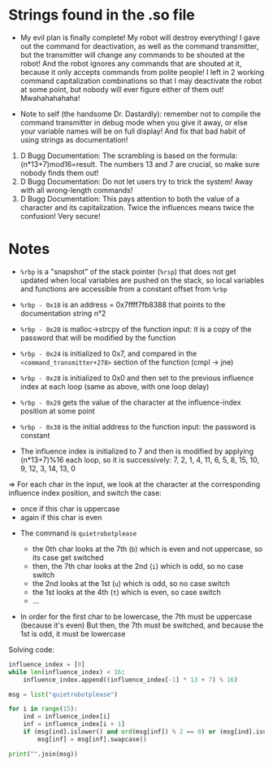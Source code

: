 
# Strings found in the .so file

- My evil plan is finally complete! My robot will destroy everything! I gave out the command for deactivation, as well as the command transmitter, but the transmitter will change any commands to be shouted at the robot! And the robot ignores any commands that are shouted at it, because it only accepts commands from polite people! I left in 2 working command capitalization combinations so that I may deactivate the robot at some point, but nobody will ever figure either of them out! Mwahahahahaha!

- Note to self (the handsome Dr. Dastardly): remember not to compile the command transmitter in debug mode when you give it away, or else your variable names will be on full display! And fix that bad habit of using strings as documentation!

1. D Bugg Documentation: The scrambling is based on the formula: (n*13+7)mod16=result. The numbers 13 and 7 are crucial, so make sure nobody finds them out!
2. D Bugg Documentation: Do not let users try to trick the system! Away with all wrong-length commands!
3. D Bugg Documentation: This pays attention to both the value of a character and its capitalization. Twice the influences means twice the confusion! Very secure!


# Notes

- `%rbp` is a "snapshot" of the stack pointer (`%rsp`) that does not get updated when local variables are pushed on the stack,
    so local variables and functions are accessible from a constant offset from `%rbp`
- `%rbp - 0x18` is an address = 0x7ffff7fb8388 that points to the documentation string n°2
- `%rbp - 0x20` is malloc->strcpy of the function input: it is a copy of the password that will be modified by the function
- `%rbp - 0x24` is initialized to 0x7, and compared in the `<command_transmitter+278>` section of the function (cmpl -> jne)
- `%rbp - 0x28` is initialized to 0x0 and then set to the previous influence index at each loop (same as above, with one loop delay)
- `%rbp - 0x29` gets the value of the character at the influence-index position at some point
- `%rbp - 0x38` is the initial address to the function input: the password is constant

- The influence index is initialized to 7 and then is modified by applying (n*13+7)%16 each loop, so it is successively:
  7, 2, 1, 4, 11, 6, 5, 8, 15, 10, 9, 12, 3, 14, 13, 0

=> For each char in the input, we look at the character at the corresponding influence index position, and switch the case:
  + once if this char is uppercase
  + again if this char is even

- The command is `quietrobotplease`
  + the 0th char looks at the 7th (`b`) which is even and not uppercase, so its case get switched
  + then, the 7th char looks at the 2nd (`i`) which is odd, so no case switch
  + the 2nd looks at the 1st (`u`) which is odd, so no case switch
  + the 1st looks at the 4th (`t`) which is even, so case switch
  + ...

- In order for the first char to be lowercase, the 7th must be uppercase (because it's even)
  But then, the 7th must be switched, and because the 1st is odd, it must be lowercase

Solving code:
```python
influence_index = [0]
while len(influence_index) < 16:
    influence_index.append((influence_index[-1] * 13 + 7) % 16)

msg = list("quietrobotplease")

for i in range(15):
    ind = influence_index[i]
    inf = influence_index[i + 1]
    if (msg[ind].islower() and ord(msg[inf]) % 2 == 0) or (msg[ind].isupper() and ord(msg[inf]) % 2 == 1):
        msg[inf] = msg[inf].swapcase()

print("".join(msg))
```
